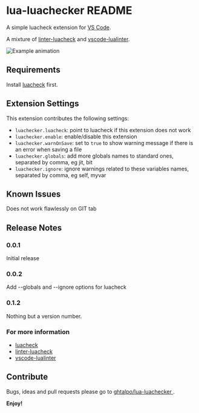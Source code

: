 # lua-luachecker README

A simple luacheck extension for [VS Code](https://code.visualstudio.com/).

A mixture of [linter-luacheck](https://github.com/AtomLinter/linter-luacheck) and [vscode-lualinter](https://github.com/dcr30/vscode-lualinter).

![Example animation](https://github.com/ghtalpo/lua-luachecker/blob/master/out.gif)

## Requirements

Install [luacheck](https://github.com/mpeterv/luacheck) first.

## Extension Settings

This extension contributes the following settings:

* `luachecker.luacheck`: point to luacheck if this extension does not work
* `luachecker.enable`: enable/disable this extension
* `luachecker.warnOnSave`: set to `true` to show warning message if there is an error when saving a file
* `luachecker.globals`: add more globals names to standard ones, separated by comma, eg jit, bit
* `luachecker.ignore`: ignore warnings related to these variables names, separated by comma, eg self, myvar

## Known Issues

Does not work flawlessly on GIT tab

## Release Notes

### 0.0.1

Initial release 

### 0.0.2

Add --globals and --ignore options for luacheck

### 0.1.2

Nothing but a version number.

### For more information

* [luacheck](https://github.com/mpeterv/luacheck)
* [linter-luacheck](https://github.com/AtomLinter/linter-luacheck)
* [vscode-lualinter](https://github.com/dcr30/vscode-lualinter)

## Contribute

Bugs, ideas and pull requests please go to [ghtalpo/lua-luachecker
](https://github.com/ghtalpo/lua-luachecker).

**Enjoy!**
